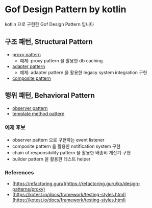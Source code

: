 # Gof Design Pattern by kotlin

kotlin 으로 구현한 Gof Design Pattern 입니다

## 구조 패턴, Structural Pattern

- [proxy pattern](https://github.com/dhslrl321/gof-design-pattern/tree/master/structural/proxy)
  - 예제: proxy pattern 을 활용한 db caching
- [adapter pattern](https://github.com/dhslrl321/gof-design-pattern/tree/master/structural/adapter)
  - 예제: adapter pattern 을 활용한 legacy system integration 구현
- [composite pattern](#)

## 행위 패턴, Behavioral Pattern

- [observer pattern](https://github.com/dhslrl321/gof-design-pattern/tree/master/behavioral/observer)
- [template method pattern](https://github.com/dhslrl321/gof-design-pattern/tree/master/behavioral/template-method)

### 예제 후보

- observer pattern 으로 구현하는 event listener
- composite pattern 을 활용한 notification system 구현
- chain of responsibility pattern 을 활용한 배송비 계산기 구현
- builder pattern 을 활용한 테스트 helper 

### References

- [https://refactoring.guru](https://refactoring.guru/ko/design-patterns/proxy)
- [https://kotest.io/docs/framework/testing-styles.html](https://kotest.io/docs/framework/testing-styles.html)